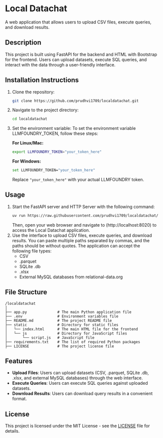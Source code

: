 # Local Datachat

A web application that allows users to upload CSV files, execute queries, and download results.

## Description

This project is built using FastAPI for the backend and HTML with Bootstrap for the frontend. Users can upload datasets, execute SQL queries, and interact with the data through a user-friendly interface.

## Installation Instructions

1. Clone the repository:
   ```bash
   git clone https://github.com/prudhvi1709/localdatachat.git
   ```
2. Navigate to the project directory:
   ```bash
   cd localdatachat
   ```
3. Set the environment variable:
   To set the environment variable LLMFOUNDRY_TOKEN, follow these steps:

   **For Linux/Mac:**
   ```bash
   export LLMFOUNDRY_TOKEN="your_token_here"
   ```
   **For Windows:**
   ```bash
   set LLMFOUNDRY_TOKEN="your_token_here"
   ```
   Replace `"your_token_here"` with your actual LLMFOUNDRY token.

## Usage

1. Start the FastAPI server and HTTP Server with the following command:
   ```bash
   uv run https://raw.githubusercontent.com/prudhvi1709/localdatachat/refs/heads/main/app.py
   ```
   Then, open your web browser and navigate to (http://localhost:8020) to access the Local Datachat application.
2. Use the interface to upload CSV files, execute queries, and download results.
   You can paste multiple paths separated by commas, and the paths should be without quotes. The application can accept the following file types:
   - CSV
   - .parquet
   - SQLite .db
   - .xlsx
   - External MySQL databases from relational-data.org

## File Structure

```
/localdatachat
│
├── app.py              # The main Python application file
├── .env                # Environment variables file
├── README.md           # The project README file
├── static              # Directory for static files
│   └── index.html      # The main HTML file for the frontend
│   └── js              # Directory for JavaScript files
│       └── script.js   # JavaScript file
├── requirements.txt    # The list of required Python packages
├── LICENSE             # The project license file
```

## Features
- **Upload Files**: Users can upload datasets (CSV, .parquet, SQLite .db, .xlsx, and external MySQL databases) through the web interface.
- **Execute Queries**: Users can execute SQL queries against uploaded datasets.
- **Download Results**: Users can download query results in a convenient format.


## License

This project is licensed under the MIT License - see the [LICENSE](LICENSE) file for details.
